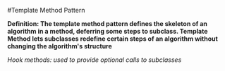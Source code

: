 #Template Method Pattern

**Definition: The template method pattern defines the skeleton of an algorithm
in a method, deferring some steps to subclass. Template Method lets subclasses
redefine certain steps of an algorithm without changing the algorithm's structure**

*Hook methods: used to provide optional calls to subclasses*